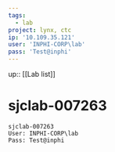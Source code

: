 ```yaml
---
tags:
  - lab
project: lynx, ctc
ip: '10.109.35.121'
user: 'INPHI-CORP\lab'
pass: 'Test@inphi'
---
```

up:: [[Lab list]]
# sjclab-007263

```
sjclab-007263
User: INPHI-CORP\lab
Pass: Test@inphi
```
